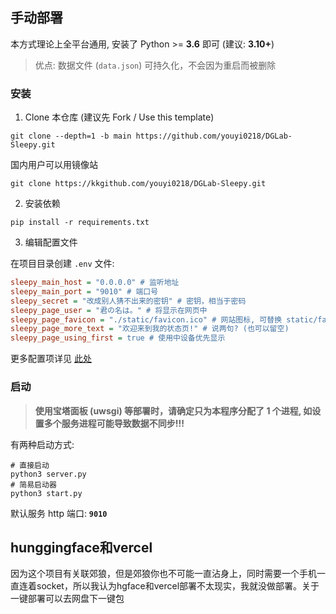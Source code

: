 ## 手动部署

本方式理论上全平台通用, 安装了 Python >= **3.6** 即可 (建议: **3.10+**)

> 优点: 数据文件 (`data.json`) 可持久化，不会因为重启而被删除

### 安装

1. Clone 本仓库 (建议先 Fork / Use this template)

```shell
git clone --depth=1 -b main https://github.com/youyi0218/DGLab-Sleepy.git
```

国内用户可以用镜像站
```
git clone https://kkgithub.com/youyi0218/DGLab-Sleepy.git
```
2. 安装依赖

```shell
pip install -r requirements.txt
```

3. 编辑配置文件

在项目目录创建 `.env` 文件:

```ini
sleepy_main_host = "0.0.0.0" # 监听地址
sleepy_main_port = "9010" # 端口号
sleepy_secret = "改成别人猜不出来的密钥" # 密钥，相当于密码
sleepy_page_user = "君の名は。" # 将显示在网页中
sleepy_page_favicon = "./static/favicon.ico" # 网站图标, 可替换 static/favicon.ico 自定义 (也可以用其他格式的, 自己改路径)
sleepy_page_more_text = "欢迎来到我的状态页!" # 说两句? (也可以留空)
sleepy_page_using_first = true # 使用中设备优先显示
```

更多配置项详见 [此处](./env.md)

### 启动

> **使用宝塔面板 (uwsgi) 等部署时，请确定只为本程序分配了 1 个进程, 如设置多个服务进程可能导致数据不同步!!!**

有两种启动方式:

```shell
# 直接启动
python3 server.py
# 简易启动器
python3 start.py
```

默认服务 http 端口: **`9010`**

## hunggingface和vercel
因为这个项目有关联郊狼，但是郊狼你也不可能一直沾身上，同时需要一个手机一直连着socket，所以我认为hgface和vercel部署不太现实，我就没做部署。关于一键部署可以去网盘下一键包